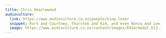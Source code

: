 ```yaml
---
title: Chris Heazlewood
audioculture:
  link: https://www.audioculture.co.nz/people/king-loser
  snippet: Kurt and Courtney, Thurston and Kim, and even Nancy and Lee. Memorable, offbeat alt-rock couples were popular enough in the 1980s and 1990s. And New Zealand wasn’t long in locating its own, in King Loser’s Chris Heazlewood and Celia Pavlova.
  image: https://www.audioculture.co.nz/content/images/6414/modal_kl3.jpg
---
```

